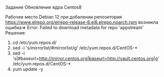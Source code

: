 Задание Обновление ядра Centos8

Рабочее место Debian 12
при добалении репозитория https://www.elrepo.org/elrepo-release-8.el8.elrepo.noarch.rpm возникла ошибка=> Error: Failed to download metadata for repo 'appstream'
Решение:
1. cd /etc/yum.repos.d/
2. sed -i 's/mirrorlist/#mirrorlist/g' /etc/yum.repos.d/CentOS-*
3. sed -i 's|#baseurl=http://mirror.centos.org|baseurl=http://vault.centos.org|g' /etc/yum.repos.d/CentOS-*
4. yum update -y
